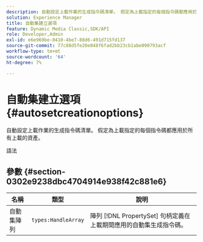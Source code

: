```yaml
---
description: 自動設定上載作業的生成指令碼清單。 假定為上載指定的每個指令碼都應用於所有上載的資產。
solution: Experience Manager
title: 自動集建立選項
feature: Dynamic Media Classic,SDK/API
role: Developer,Admin
exl-id: e6e969be-0410-4be7-88d6-491d715fd137
source-git-commit: 77c88d5fe20e048f6fad2bb23cb1abe090793acf
workflow-type: tm+mt
source-wordcount: '64'
ht-degree: 7%

---
```


# 自動集建立選項{#autosetcreationoptions}

自動設定上載作業的生成指令碼清單。 假定為上載指定的每個指令碼都應用於所有上載的資產。

語法

## 參數 {#section-0302e9238dbc4704914e938f42c881e6}

| 名稱 | 類型 | 說明 |
|---|---|---|
| 自動集陣列 | `types:HandleArray` | 陣列 [!DNL PropertySet] 句柄定義在上載期間應用的自動集生成指令碼。 |
